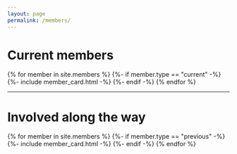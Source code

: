 ```yaml
---
layout: page
permalink: /members/
---
```


<div class="member-page">

  <h1 class="post-title">Current members</h1>
  <div class="member-container">
    {% for member in site.members %}
      {%- if member.type == "current" -%}
        {%- include member_card.html -%}
      {%- endif -%}
    {% endfor %}
  </div>
  
  
  <!---
  <hr class="rounded">

  <h1 class="post-title">Founding members</h1>
  <div class="member-container">
    {% for member in site.members %}
      {%- if member.type == "founder" -%}
        {%- include member_card.html -%}
      {%- endif -%}
    {% endfor %}
  </div>
  --->
  
  <hr class="rounded">
  
  <h1 class="post-title">Involved along the way</h1>
  <div class="member-container">
    {% for member in site.members %}
      {%- if member.type == "previous" -%}
        {%- include member_card.html -%}
      {%- endif -%}
    {% endfor %}
  </div>

</div>